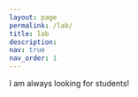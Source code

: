 ```yaml
---
layout: page
permalink: /lab/
title: lab
description: 
nav: true
nav_order: 1
---
```


I am always looking for students!
